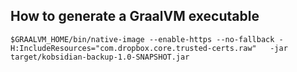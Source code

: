 
## How to generate a GraalVM executable

```console
$GRAALVM_HOME/bin/native-image --enable-https --no-fallback -H:IncludeResources="com.dropbox.core.trusted-certs.raw"   -jar target/kobsidian-backup-1.0-SNAPSHOT.jar
``` 
